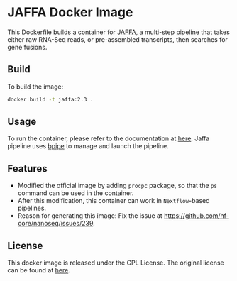 # JAFFA Docker Image

This Dockerfile builds a container for [JAFFA](https://github.com/Oshlack/JAFFA), a multi-step pipeline that takes either raw RNA-Seq reads, or pre-assembled transcripts, then searches for gene fusions.


## Build

To build the image:

```bash
docker build -t jaffa:2.3 .
```

## Usage

To run the container, please refer to the documentation at [here](https://github.com/Oshlack/JAFFA/wiki/HowToSetUpJAFFA). Jaffa pipeline uses [bpipe](https://github.com/ssadedin/bpipe) to manage and launch the pipeline.

## Features

- Modified the official image by adding `procpc` package, so that the `ps` command can be used in the container.
- After this modification, this container can work in `Nextflow`-based pipelines.
- Reason for generating this image: Fix the issue at https://github.com/nf-core/nanoseq/issues/239.

## License

This docker image is released under the GPL License. The original license can be found at [here](https://github.com/Oshlack/JAFFA/blob/master/LICENSE).
